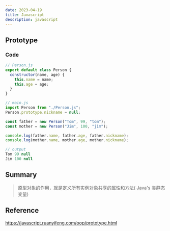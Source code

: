 ```yaml
---
date: 2023-04-19
title: Javascript
description: javascript
---
```


## Prototype

### Code

```javascript
// Person.js
export default class Person {
  constructor(name, age) {
    this.name = name;
    this.age = age;
  }
}

// main.js
import Person from "./Person.js";
Person.prototype.nickname = null;

const father = new Person("Tom", 99, "tom");
const mother = new Person("Jim", 100, "jim");

console.log(father.name, father.age, father.nickname);
console.log(mother.name, mother.age, mother.nickname);

// output
Tom 99 null
Jim 100 null
```

## Summary

> 原型对象的作用，就是定义所有实例对象共享的属性和方法( Java's 类静态变量)

## Reference

https://javascript.ruanyifeng.com/oop/prototype.html
